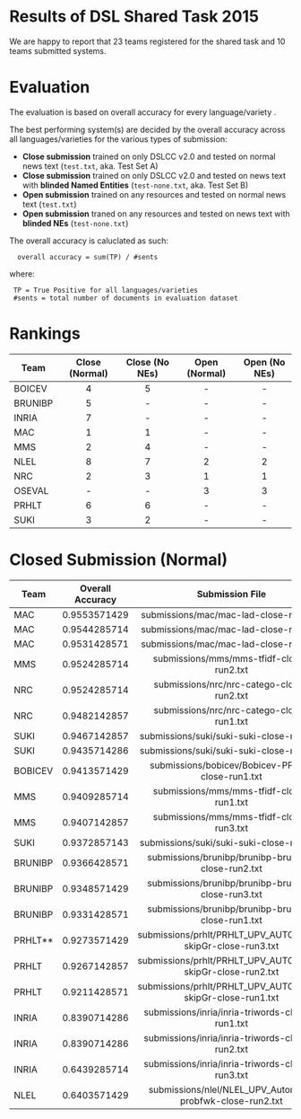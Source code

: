 Results of DSL Shared Task 2015
====

We are happy to report that 23 teams registered for the shared task and 10 teams submitted systems.


Evaluation
=====

The evaluation is based on overall accuracy for every language/variety .

The best performing system(s) are decided by the overall accuracy across all languages/varieties for the various types of submission:
 - **Close submission** trained on only DSLCC v2.0 and tested on normal news text (`test.txt`, aka. Test Set A)
 - **Close submission** trained on only DSLCC v2.0 and tested on news text with **blinded Named Entities** (`test-none.txt`, aka. Test Set B)
 - **Open submission** trained on any resources and tested on normal news text (`test.txt`)
 - **Open submission** traned on any resources and tested on news text with **blinded NEs** (`test-none.txt`)
  
The overall accuracy is caluclated as such: 

      overall accuracy = sum(TP) / #sents

where:

     TP = True Positive for all languages/varieties 
     #sents = total number of documents in evaluation dataset 



Rankings
====

Team | Close (Normal) | Close (No NEs) | Open (Normal)  | Open (No NEs)
-----|:----------------:|:----------------:|:----------------:|:---------------:
BOICEV | 4 | 5 | - | -
BRUNIBP | 5 | - | - | -
INRIA | 7 | - | - | -
MAC | 1 | 1 | - | -
MMS | 2 | 4 | - | -
NLEL | 8 | 7 | 2 | 2
NRC | 2 | 3 | 1 | 1
OSEVAL | - | - | 3 | 3
PRHLT | 6 | 6 | - | -
SUKI | 3 | 2 | - | -

Closed Submission (Normal)
====

Team | Overall Accuracy | Submission File |
-----|:----------------:|:---------------:| 
MAC | 0.9553571429 | submissions/mac/mac-lad-close-run3.txt | 
MAC | 0.9544285714 | submissions/mac/mac-lad-close-run2.txt | 
MAC | 0.9531428571 | submissions/mac/mac-lad-close-run1.txt | 
MMS | 0.9524285714 | submissions/mms/mms-tfidf-close-run2.txt | 
NRC | 0.9524285714 | submissions/nrc/nrc-catego-close-run2.txt | 
NRC | 0.9482142857 | submissions/nrc/nrc-catego-close-run1.txt | 
SUKI | 0.9467142857 | submissions/suki/suki-suki-close-run3.txt | 
SUKI | 0.9435714286 | submissions/suki/suki-suki-close-run2.txt | 
BOBICEV | 0.9413571429 | submissions/bobicev/Bobicev-PPM5-close-run1.txt | 
MMS | 0.9409285714 | submissions/mms/mms-tfidf-close-run1.txt | 
MMS | 0.9407142857 | submissions/mms/mms-tfidf-close-run3.txt | 
SUKI | 0.9372857143 | submissions/suki/suki-suki-close-run1.txt | 
BRUNIBP | 0.9366428571 | submissions/brunibp/brunibp-brunibp-close-run2.txt | 
BRUNIBP | 0.9348571429 | submissions/brunibp/brunibp-brunibp-close-run3.txt | 
BRUNIBP | 0.9331428571 | submissions/brunibp/brunibp-brunibp-close-run1.txt | 
PRHLT** | 0.9273571429 | submissions/prhlt/PRHLT_UPV_AUTORITAS-skipGr-close-run3.txt | 
PRHLT | 0.9267142857 | submissions/prhlt/PRHLT_UPV_AUTORITAS-skipGr-close-run2.txt | 
PRHLT | 0.9211428571 | submissions/prhlt/PRHLT_UPV_AUTORITAS-skipGr-close-run1.txt | 
INRIA | 0.8390714286 | submissions/inria/inria-triwords-closed-run1.txt | 
INRIA | 0.8390714286 | submissions/inria/inria-triwords-closed-run2.txt | 
INRIA | 0.6439285714 | submissions/inria/inria-triwords-closed-run3.txt | 
NLEL | 0.6403571429 | submissions/nlel/NLEL_UPV_Autoritas-probfwk-close-run2.txt | 
